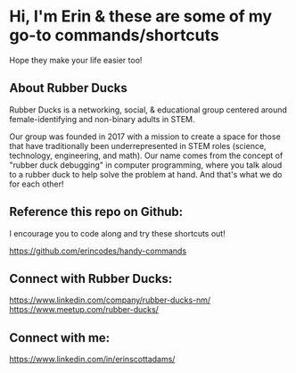 # Hi, I'm Erin & these are some of my go-to commands/shortcuts

Hope they make your life easier too!

## About Rubber Ducks

Rubber Ducks is a networking, social, & educational group centered around female-identifying and non-binary adults in STEM.

Our group was founded in 2017 with a mission to create a space for those that have traditionally been underrepresented in STEM roles (science, technology, engineering, and math). Our name comes from the concept of "rubber duck debugging" in computer programming, where you talk aloud to a rubber duck to help solve the problem at hand. And that's what we do for each other!

## Reference this repo on Github:

I encourage you to code along and try these shortcuts out!

https://github.com/erincodes/handy-commands

## Connect with Rubber Ducks:

https://www.linkedin.com/company/rubber-ducks-nm/
https://www.meetup.com/rubber-ducks/

## Connect with me:

https://www.linkedin.com/in/erinscottadams/

